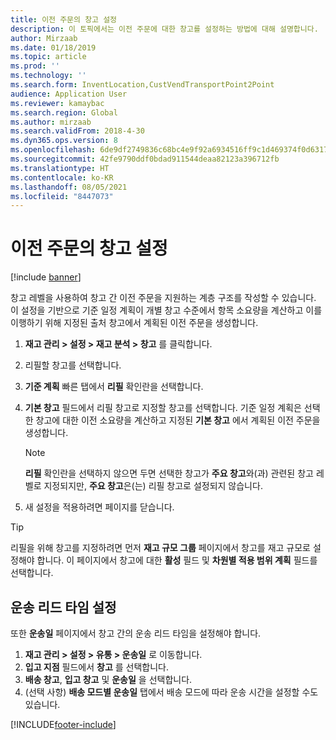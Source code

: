 ```yaml
---
title: 이전 주문의 창고 설정
description: 이 토픽에서는 이전 주문에 대한 창고를 설정하는 방법에 대해 설명합니다.
author: Mirzaab
ms.date: 01/18/2019
ms.topic: article
ms.prod: ''
ms.technology: ''
ms.search.form: InventLocation,CustVendTransportPoint2Point
audience: Application User
ms.reviewer: kamaybac
ms.search.region: Global
ms.author: mirzaab
ms.search.validFrom: 2018-4-30
ms.dyn365.ops.version: 8
ms.openlocfilehash: 6de9df2749836c68bc4e9f92a6934516ff9c1d469374f0d63173a209c841ba38
ms.sourcegitcommit: 42fe9790ddf0bdad911544deaa82123a396712fb
ms.translationtype: HT
ms.contentlocale: ko-KR
ms.lasthandoff: 08/05/2021
ms.locfileid: "8447073"
---
```

# <a name="set-up-warehouses-for-transfer-orders"></a>이전 주문의 창고 설정 

[!include [banner](../includes/banner.md)]

창고 레벨을 사용하여 창고 간 이전 주문을 지원하는 계층 구조를 작성할 수 있습니다. 이 설정을 기반으로 기준 일정 계획이 개별 창고 수준에서 항목 소요량을 계산하고 이를 이행하기 위해 지정된 출처 창고에서 계획된 이전 주문을 생성합니다.

1.  **재고 관리 > 설정 > 재고 분석 > 창고** 를 클릭합니다.

2.  리필할 창고를 선택합니다.

3.  **기준 계획** 빠른 탭에서 **리필** 확인란을 선택합니다.

4.  **기본 창고** 필드에서 리필 창고로 지정할 창고를 선택합니다. 기준 일정 계획은 선택한 창고에 대한 이전 소요량을 계산하고 지정된 **기본 창고** 에서 계획된 이전 주문을 생성합니다.
   
    > [!NOTE]
    > <P><STRONG>리필</STRONG> 확인란을 선택하지 않으면 두면 선택한 창고가 <STRONG>주요 창고</STRONG>와(과) 관련된 창고 레벨로 지정되지만, <STRONG>주요 창고</STRONG>은(는) 리필 창고로 설정되지 않습니다.</P>

5.  새 설정을 적용하려면 페이지를 닫습니다.


> [!TIP]
> <P>리필을 위해 창고를 지정하려면 먼저 <STRONG>재고 규모 그룹</STRONG> 페이지에서 창고를 재고 규모로 설정해야 합니다. 이 페이지에서 창고에 대한 <STRONG>활성</STRONG> 필드 및 <STRONG>차원별 적용 범위 계획</STRONG> 필드를 선택합니다.</P>

## <a name="set-up-transport-lead-time"></a>운송 리드 타임 설정

또한 **운송일** 페이지에서 창고 간의 운송 리드 타임을 설정해야 합니다. 
1. **재고 관리 > 설정 > 유통 > 운송일** 로 이동합니다.
2. **입고 지점** 필드에서 **창고** 를 선택합니다.
3. **배송 창고**, **입고 창고** 및 **운송일** 을 선택합니다. 
4. (선택 사항) **배송 모드별 운송일** 탭에서 배송 모드에 따라 운송 시간을 설정할 수도 있습니다.


[!INCLUDE[footer-include](../../includes/footer-banner.md)]